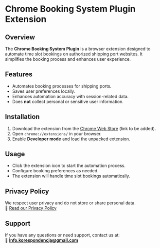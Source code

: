 # Chrome Booking System Plugin Extension

## Overview

The **Chrome Booking System Plugin** is a browser extension designed to automate time slot bookings on authorized shipping port websites. It simplifies the booking process and enhances user experience.

## Features

- Automates booking processes for shipping ports.
- Saves user preferences locally.
- Enhances automation accuracy with session-related data.
- Does **not** collect personal or sensitive user information.

## Installation

1. Download the extension from the [Chrome Web Store](#) (link to be added).
2. Open `chrome://extensions/` in your browser.
3. Enable **Developer mode** and load the unpacked extension.

## Usage

- Click the extension icon to start the automation process.
- Configure booking preferences as needed.
- The extension will handle time slot bookings automatically.

## Privacy Policy

We respect user privacy and do not store or share personal data.  
📖 [Read our Privacy Policy](PRIVACY_POLICY.md)

## Support

If you have any questions or need support, contact us at:  
📧 **Info.korespondencja@gmail.com**
